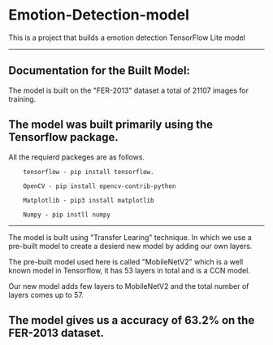 # Emotion-Detection-model
This is a project that builds a emotion detection TensorFlow Lite  model

------------------------------------------------------------------------------
Documentation for the Built Model:
------------------------------------------------------------------------------
The model is built on the "FER-2013" dataset a total of 21107 images for training.

The model was built primarily using the Tensorflow package.
------------------------------------------------------------------------------
All the requierd packeges are as follows.

        tensorflow - pip install tensorflow.
        
        OpenCV - pip install opencv-contrib-python

        Matplotlib - pip3 install matplotlib

        Numpy - pip instll numpy
------------------------------------------------------------------------------
The model is built using "Transfer Learing" technique. In which we use a 
pre-built model to create a desierd new model by adding our own layers.

The pre-built model used here is called "MobileNetV2" which is a well 
known model in Tensorflow, it has 53 layers in total and is a CCN model.

Our new model adds few layers to MobileNetV2 and the total number of
layers comes up to 57.

The model gives us a accuracy of 63.2% on the FER-2013 dataset.
------------------------------------------------------------------------------
